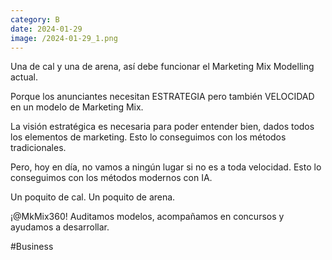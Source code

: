 ```yaml
--- 
category: B 
date: 2024-01-29 
image: /2024-01-29_1.png 
--- 
```


Una de cal y una de arena, así debe funcionar el Marketing Mix Modelling actual.

Porque los anunciantes necesitan ESTRATEGIA pero también VELOCIDAD en un modelo de Marketing Mix. 

La visión estratégica es necesaria para poder entender bien, dados todos los elementos de marketing. Esto lo conseguimos con los métodos tradicionales.

Pero, hoy en día, no vamos a ningún lugar si no es a toda velocidad. Esto lo conseguimos con los métodos modernos con IA.

Un poquito de cal. Un poquito de arena.

¡@MkMix360! Auditamos modelos, acompañamos en concursos y ayudamos a desarrollar. 

#Business
